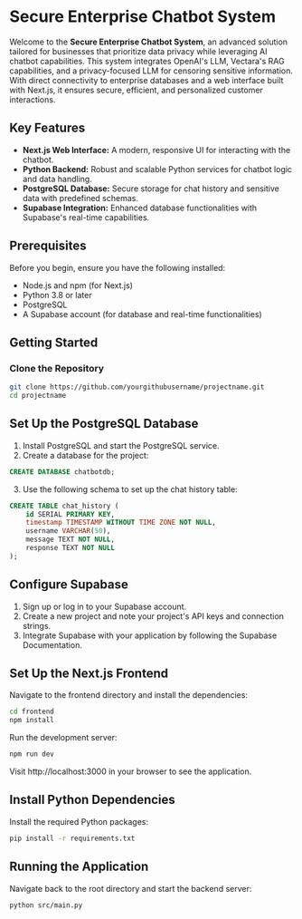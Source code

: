 # Secure Enterprise Chatbot System

Welcome to the **Secure Enterprise Chatbot System**, an advanced solution tailored for businesses that prioritize data privacy while leveraging AI chatbot capabilities. This system integrates OpenAI's LLM, Vectara's RAG capabilities, and a privacy-focused LLM for censoring sensitive information. With direct connectivity to enterprise databases and a web interface built with Next.js, it ensures secure, efficient, and personalized customer interactions.

## Key Features

- **Next.js Web Interface:** A modern, responsive UI for interacting with the chatbot.
- **Python Backend:** Robust and scalable Python services for chatbot logic and data handling.
- **PostgreSQL Database:** Secure storage for chat history and sensitive data with predefined schemas.
- **Supabase Integration:** Enhanced database functionalities with Supabase's real-time capabilities.

## Prerequisites

Before you begin, ensure you have the following installed:

- Node.js and npm (for Next.js)
- Python 3.8 or later
- PostgreSQL
- A Supabase account (for database and real-time functionalities)

## Getting Started

### Clone the Repository

```bash
git clone https://github.com/yourgithubusername/projectname.git
cd projectname
```

## Set Up the PostgreSQL Database
1. Install PostgreSQL and start the PostgreSQL service.
2. Create a database for the project:

```sql
CREATE DATABASE chatbotdb;
```

3. Use the following schema to set up the chat history table:
```sql
CREATE TABLE chat_history (
    id SERIAL PRIMARY KEY,
    timestamp TIMESTAMP WITHOUT TIME ZONE NOT NULL,
    username VARCHAR(50),
    message TEXT NOT NULL,
    response TEXT NOT NULL
);

```
## Configure Supabase
1. Sign up or log in to your Supabase account.
2. Create a new project and note your project's API keys and connection strings.
3. Integrate Supabase with your application by following the Supabase Documentation.

## Set Up the Next.js Frontend
Navigate to the frontend directory and install the dependencies:

```bash
cd frontend
npm install
```

Run the development server:
```bash
npm run dev
```

Visit http://localhost:3000 in your browser to see the application.

## Install Python Dependencies
Install the required Python packages:

```bash
pip install -r requirements.txt
```

## Running the Application
Navigate back to the root directory and start the backend server:

```bash
python src/main.py
```
